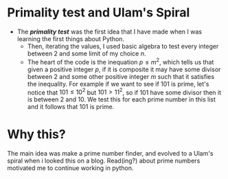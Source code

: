 # Primality test and Ulam's Spiral


- The ***primality test*** was the first idea that I have made when I was learning the first things about Python.
  - Then, iterating the values, I used basic algebra to test every integer between $2$ and some limit of my choice $n$.
  - The heart of the code is the inequation $p \leq m^2$, which tells us that given a positive integer $p$, if it is composite it may have some divisor between $2$ and some other positive integer $m$ such that it satisfies the inequality. For example if we want to see if $101$ is prime, let's notice that $101\leq 10^2$ but $101>11^2$, so if $101$ have some divisor then it is between $2$ and $10$. We test this for each prime number in this list and it follows that $101$ is prime.

# Why this?
The main idea was make a prime number finder, and evolved to a Ulam's spiral when i looked this on a blog. Read(ing?) about prime numbers motivated me to continue working in python.

# 
